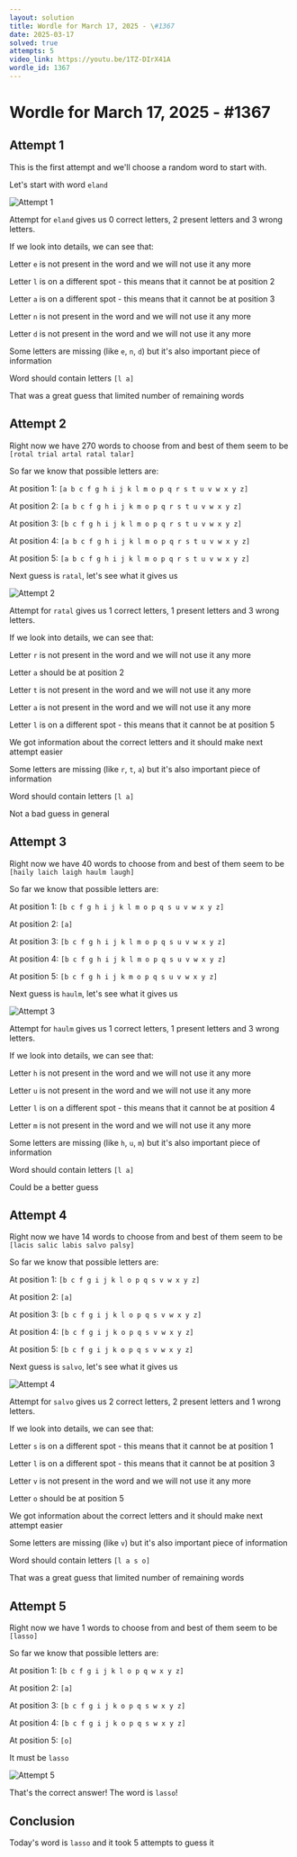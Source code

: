 ```yaml
---
layout: solution
title: Wordle for March 17, 2025 - \#1367
date: 2025-03-17
solved: true
attempts: 5
video_link: https://youtu.be/1TZ-DIrX41A
wordle_id: 1367
---
```


# Wordle for March 17, 2025 - \#1367

## Attempt 1

This is the first attempt and we'll choose a random word to start with.

Let's start with word `eland`

![Attempt 1](2025-03-17/attempt-1.png)

Attempt for `eland` gives us 0 correct letters, 2 present letters and 3 wrong letters.

If we look into details, we can see that:

Letter `e` is not present in the word and we will not use it any more

Letter `l` is on a different spot - this means that it cannot be at position 2

Letter `a` is on a different spot - this means that it cannot be at position 3

Letter `n` is not present in the word and we will not use it any more

Letter `d` is not present in the word and we will not use it any more

Some letters are missing (like `e`, `n`, `d`) but it's also important piece of information

Word should contain letters `[l a]`

That was a great guess that limited number of remaining words



## Attempt 2

Right now we have 270 words to choose from and best of them seem to be `[rotal trial artal ratal talar]`

So far we know that possible letters are:

At position 1: `[a b c f g h i j k l m o p q r s t u v w x y z]`

At position 2: `[a b c f g h i j k m o p q r s t u v w x y z]`

At position 3: `[b c f g h i j k l m o p q r s t u v w x y z]`

At position 4: `[a b c f g h i j k l m o p q r s t u v w x y z]`

At position 5: `[a b c f g h i j k l m o p q r s t u v w x y z]`

Next guess is `ratal`, let's see what it gives us

![Attempt 2](2025-03-17/attempt-2.png)

Attempt for `ratal` gives us 1 correct letters, 1 present letters and 3 wrong letters.

If we look into details, we can see that:

Letter `r` is not present in the word and we will not use it any more

Letter `a` should be at position 2

Letter `t` is not present in the word and we will not use it any more

Letter `a` is not present in the word and we will not use it any more

Letter `l` is on a different spot - this means that it cannot be at position 5

We got information about the correct letters and it should make next attempt easier

Some letters are missing (like `r`, `t`, `a`) but it's also important piece of information

Word should contain letters `[l a]`

Not a bad guess in general



## Attempt 3

Right now we have 40 words to choose from and best of them seem to be `[haily laich laigh haulm laugh]`

So far we know that possible letters are:

At position 1: `[b c f g h i j k l m o p q s u v w x y z]`

At position 2: `[a]`

At position 3: `[b c f g h i j k l m o p q s u v w x y z]`

At position 4: `[b c f g h i j k l m o p q s u v w x y z]`

At position 5: `[b c f g h i j k m o p q s u v w x y z]`

Next guess is `haulm`, let's see what it gives us

![Attempt 3](2025-03-17/attempt-3.png)

Attempt for `haulm` gives us 1 correct letters, 1 present letters and 3 wrong letters.

If we look into details, we can see that:

Letter `h` is not present in the word and we will not use it any more

Letter `u` is not present in the word and we will not use it any more

Letter `l` is on a different spot - this means that it cannot be at position 4

Letter `m` is not present in the word and we will not use it any more

Some letters are missing (like `h`, `u`, `m`) but it's also important piece of information

Word should contain letters `[l a]`

Could be a better guess



## Attempt 4

Right now we have 14 words to choose from and best of them seem to be `[lacis salic labis salvo palsy]`

So far we know that possible letters are:

At position 1: `[b c f g i j k l o p q s v w x y z]`

At position 2: `[a]`

At position 3: `[b c f g i j k l o p q s v w x y z]`

At position 4: `[b c f g i j k o p q s v w x y z]`

At position 5: `[b c f g i j k o p q s v w x y z]`

Next guess is `salvo`, let's see what it gives us

![Attempt 4](2025-03-17/attempt-4.png)

Attempt for `salvo` gives us 2 correct letters, 2 present letters and 1 wrong letters.

If we look into details, we can see that:

Letter `s` is on a different spot - this means that it cannot be at position 1

Letter `l` is on a different spot - this means that it cannot be at position 3

Letter `v` is not present in the word and we will not use it any more

Letter `o` should be at position 5

We got information about the correct letters and it should make next attempt easier

Some letters are missing (like `v`) but it's also important piece of information

Word should contain letters `[l a s o]`

That was a great guess that limited number of remaining words



## Attempt 5

Right now we have 1 words to choose from and best of them seem to be `[lasso]`

So far we know that possible letters are:

At position 1: `[b c f g i j k l o p q w x y z]`

At position 2: `[a]`

At position 3: `[b c f g i j k o p q s w x y z]`

At position 4: `[b c f g i j k o p q s w x y z]`

At position 5: `[o]`

It must be `lasso`

![Attempt 5](2025-03-17/attempt-5.png)

That's the correct answer! The word is `lasso`!

## Conclusion

Today's word is `lasso` and it took 5 attempts to guess it

